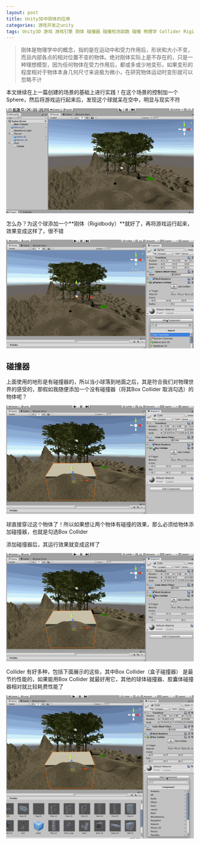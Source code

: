 ```yaml
---
layout: post
title: Unity3D中刚体的应用
categories: 游戏开发之unity
tags: Unity3D 游戏 游戏引擎 刚体 碰撞器 碰撞检测函数 碰撞 物理学 Collider Rigidbody 
---
```


>刚体是物理学中的概念，指的是在运动中和受力作用后，形状和大小不变，而且内部各点的相对位置不变的物体。绝对刚体实际上是不存在的，只是一种理想模型，因为任何物体在受力作用后，都或多或少地变形，如果变形的程度相对于物体本身几何尺寸来说极为微小，在研究物体运动时变形就可以忽略不计

本文继续在上一篇创建的场景的基础上进行实践！在这个场景的控制加一个Sphere，然后将游戏运行起来后，发现这个球就呆在空中，明显与现实不符

![](../media/image/2019-06-01/04-01.gif)

怎么办？为这个球添加一个**刚体（Rigidbody）**就好了，再将游戏运行起来，效果变成这样了，很不错

![](../media/image/2019-06-01/04-02.gif)

## 碰撞器

上面使用的地形是有碰撞器的，所以当小球落到地面之后，其是符合我们对物理世界的感受的，那假如我随便添加一个没有碰撞器（将其Box Collider 取消勾选）的物体呢？

![](../media/image/2019-06-01/04-03.gif)

球直接穿过这个物体了！所以如果想让两个物体有碰撞的效果，那么必须给物体添加碰撞器，也就是勾选Box Collider

添加碰撞器后，其运行效果就变成这样了

![](../media/image/2019-06-01/04-04.gif)

Collider 有好多种，包括下面展示的这些，其中Box Collider（盒子碰撞器） 是最节约性能的，如果能用Box Collider 就最好用它，其他的球体碰撞器、胶囊体碰撞器相对就比较耗费性能了

![](../media/image/2019-06-01/04-05.gif)

## 